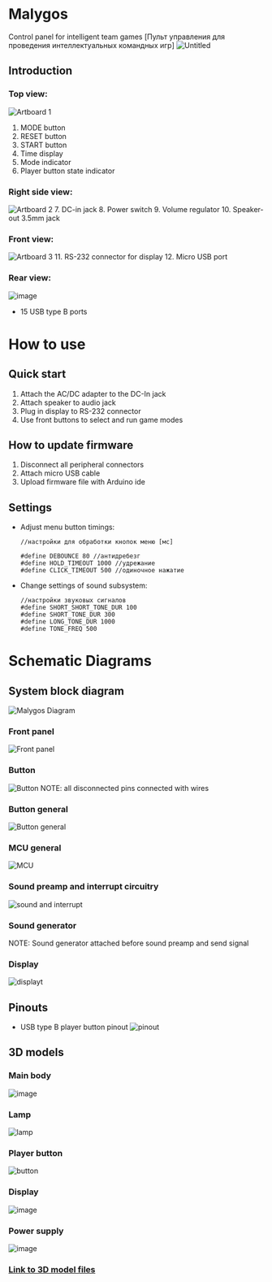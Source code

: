 # Malygos
Control panel for intelligent team games
[Пульт управления для проведения интеллектуальных командных игр]
![Untitled](https://user-images.githubusercontent.com/54314123/137319788-ccec4c78-6cbe-46f5-9a30-05d019a2019e.JPG)


Introduction
---
### Top view:
![Artboard 1](https://user-images.githubusercontent.com/54314123/137303006-9e96bf90-dd47-48e2-9a92-495c06d83456.png)
1. MODE button
2. RESET button
3. START button
4. Time display
5. Mode indicator
6. Player button state indicator

### Right side view:
![Artboard 2](https://user-images.githubusercontent.com/54314123/137315055-df0e9c35-79ad-4655-a752-640abe631d8b.png)
7. DC-in jack
8. Power switch
9. Volume regulator
10. Speaker-out 3.5mm jack 
### Front view:
![Artboard 3](https://user-images.githubusercontent.com/54314123/137315685-522b7b23-c030-4e0a-854c-928fd0ea4df7.png)
11. RS-232 connector for display
12. Micro USB port

### Rear view:
![image](https://user-images.githubusercontent.com/54314123/137315934-f6aca98a-af7f-4295-8fb9-7bb81112c131.png)
 - 15 USB type B ports

How to use
===
## Quick start
1. Attach the AC/DC adapter to the DC-In jack
2. Attach speaker to audio jack
3. Plug in display to RS-232 connector
4. Use front buttons to select and run game modes

## How to update firmware
1. Disconnect all peripheral connectors
2. Attach micro USB cable
3. Upload firmware file with Arduino ide


Settings
---
- Adjust menu button timings:
	```
	//настройки для обработки кнопок меню [мс]

	#define DEBOUNCE 80 //антидребезг
	#define HOLD_TIMEOUT 1000 //удрежание
	#define CLICK_TIMEOUT 500 //одиночное нажатие
	```
- Change settings of sound subsystem:
	```
	//настройки звуковых сигналов  
	#define SHORT_SHORT_TONE_DUR 100  
	#define SHORT_TONE_DUR 300  
	#define LONG_TONE_DUR 1000  
	#define TONE_FREQ 500
	```
	

Schematic Diagrams
===
## System block diagram
![Malygos Diagram](https://user-images.githubusercontent.com/54314123/137328062-9f11bbd6-0966-4423-834c-058434eea05f.png)
### Front panel
![Front panel](https://user-images.githubusercontent.com/54314123/137330713-57e81d27-af7b-445b-a6dc-227b47d18e88.png)

### Button
![Button](https://user-images.githubusercontent.com/54314123/137337599-0c6f3976-c660-4446-821b-c970a43d1695.png)
NOTE: all disconnected pins connected with wires
### Button general
![Button general](https://user-images.githubusercontent.com/54314123/137337667-c846fdd1-4eb5-4d7b-910f-a5f02ff11912.png)
### MCU general
![MCU](https://user-images.githubusercontent.com/54314123/137338031-9ddc6f52-7889-4602-b8a7-b0450a896589.png)
### Sound preamp and interrupt circuitry
![sound and interrupt](https://user-images.githubusercontent.com/54314123/137338257-ffad3237-c4b2-4a39-8651-c85a5b550bc1.png)
### Sound generator

NOTE: Sound generator attached before sound preamp and send signal

### Display
![displayt](https://user-images.githubusercontent.com/54314123/137338482-ecfbc6aa-3d41-4327-834c-86868dee4ab4.png)


Pinouts
---
- USB type B player button pinout
![pinout](https://user-images.githubusercontent.com/54314123/137340688-7850846f-8a02-4305-ba0d-f12852f4eaab.png)



3D models
---
### Main body
![image](https://user-images.githubusercontent.com/54314123/137342293-1e99ceda-4560-4334-9ed2-0329849563ba.png)

### Lamp
![lamp](https://user-images.githubusercontent.com/54314123/137341362-1e88ea72-3584-4d13-940f-cacdeef3fedf.png)
### Player button
![button](https://user-images.githubusercontent.com/54314123/137341550-47e094f2-5823-4099-9620-5d9f1b8d77ea.png)
### Display
![image](https://user-images.githubusercontent.com/54314123/137342893-4362caee-6bad-4a27-942b-f66204f06fed.png)
### Power supply
![image](https://user-images.githubusercontent.com/54314123/137343497-192f2d97-ff4b-4ca6-bdea-04e1dba4017e.png)
### [Link to 3D model files](https://drive.google.com/drive/folders/1glD-m7AfNhhwmj9JeYmmNtsMjrS1i6tw)
  
<!--stackedit_data:
eyJoaXN0b3J5IjpbLTE3NDI3Mzg0MDEsLTcwMjcwNTMwLC0xMj
M2MjI0OTc0LDE0MDQwNTg5NTQsLTE4Njg2OTk5MTQsMjA3MTQ5
OTQwMCwyOTc4MDA2ODAsMjEzNjk4OTUxMiwtMjAxNzY3MzA4NS
wxOTI1Nzc5Mzc1LC04MDEwMDA1NTEsNzMxOTU1OTA4LC0xOTgz
OTcyMTc5LDE1MTIxNzAwOTQsLTY0MzYyNDA2MywyMTAxOTYyMT
Q5LDIyOTgwNTY2OCwtMTQ4NDI1ODE3NV19
-->